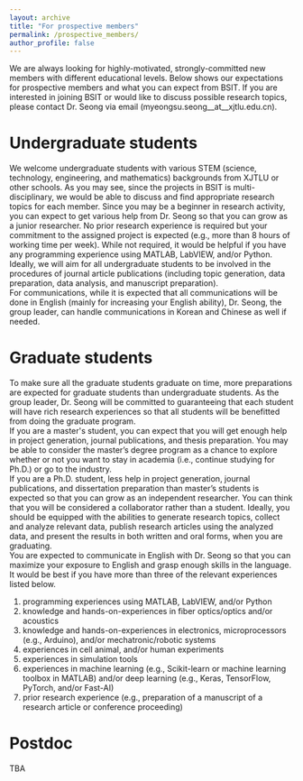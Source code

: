 ```yaml
---
layout: archive
title: "For prospective members"
permalink: /prospective_members/
author_profile: false
---
```


We are always looking for highly-motivated, strongly-committed new members with different educational levels. Below shows our expectations for prospective members and what you can expect from BSIT. If you are interested in joining BSIT or would like to discuss possible research topics, please contact Dr. Seong via email (myeongsu.seong__at__xjtlu.edu.cn).  


Undergraduate students
======
We welcome undergraduate students with various STEM (science, technology, engineering, and mathematics) backgrounds from XJTLU or other schools. As you may see, since the projects in BSIT is multi-disciplinary, we would be able to discuss and find appropriate research topics for each member. Since you may be a beginner in research activity, you can expect to get various help from Dr. Seong so that you can grow as a junior researcher. No prior research experience is required but your commitment to the assigned project is expected (e.g., more than 8 hours of working time per week). While not required, it would be helpful if you have any programming experience using MATLAB, LabVIEW, and/or Python.  
Ideally, we will aim for all undergraduate students to be involved in the procedures of journal article publications (including topic generation, data preparation, data analysis, and manuscript preparation).  
For communications, while it is expected that all communications will be done in English (mainly for increasing your English ability), Dr. Seong, the group leader, can handle communications in Korean and Chinese as well if needed.


Graduate students
======
To make sure all the graduate students graduate on time, more preparations are expected for graduate students than undergraduate students. As the group leader, Dr. Seong will be committed to guaranteeing that each student will have rich research experiences so that all students will be benefitted from doing the graduate program.  
If you are a master's student, you can expect that you will get enough help in project generation, journal publications, and thesis preparation. You may be able to consider the master’s degree program as a chance to explore whether or not you want to stay in academia (i.e., continue studying for Ph.D.) or go to the industry.  
If you are a Ph.D. student, less help in project generation, journal publications, and dissertation preparation than master’s students is expected so that you can grow as an independent researcher. You can think that you will be considered a collaborator rather than a student. Ideally, you should be equipped with the abilities to generate research topics, collect and analyze relevant data, publish research articles using the analyzed data, and present the results in both written and oral forms, when you are graduating.  
You are expected to communicate in English with Dr. Seong so that you can maximize your exposure to English and grasp enough skills in the language.
It would be best if you have more than three of the relevant experiences listed below.  

1. programming experiences using MATLAB, LabVIEW, and/or Python
2. knowledge and hands-on-experiences in fiber optics/optics and/or acoustics
3. knowledge and hands-on-experiences in electronics, microprocessors (e.g., Arduino), and/or mechatronic/robotic systems
4. experiences in cell animal, and/or human experiments
5. experiences in simulation tools
6. experiences in machine learning (e.g., Scikit-learn or machine learning toolbox in MATLAB) and/or deep learning (e.g., Keras, TensorFlow, PyTorch, and/or Fast-AI)
7. prior research experience (e.g., preparation of a manuscript of a research article or conference proceeding)


Postdoc
======
TBA
